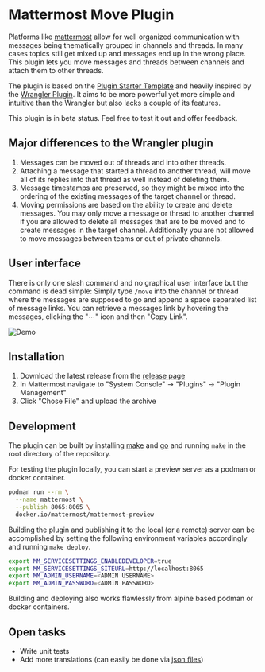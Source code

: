 # Mattermost Move Plugin
Platforms like [mattermost][mattermost] allow for well organized communication
with messages being thematically grouped in channels and threads. In many cases
topics still get mixed up and messages end up in the wrong place. This plugin
lets you move messages and threads between channels and attach them to other
threads.

The plugin is based on the [Plugin Starter Template][template] and heavily
inspired by the [Wrangler Plugin][wrangler]. It aims to be more powerful yet
more simple and intuitive than the Wrangler but also lacks a couple of its
features.

This plugin is in beta status. Feel free to test it out and offer feedback.

[mattermost]: https://mattermost.com/
[template]: https://github.com/mattermost/mattermost-plugin-starter-template
[wrangler]: https://github.com/gabrieljackson/mattermost-plugin-wrangler

## Major differences to the Wrangler plugin
1. Messages can be moved out of threads and into other threads.
2. Attaching a message that started a thread to another thread, will move all
   of its replies into that thread as well instead of deleting them.
3. Message timestamps are preserved, so they might be mixed into the ordering
   of the existing messages of the target channel or thread.
4. Moving permissions are based on the ability to create and delete messages.
   You may only move a message or thread to another channel if you are allowed
   to delete all messages that are to be moved and to create messages in the
   target channel. Additionally you are not allowed to move messages between
   teams or out of private channels.

## User interface
There is only one slash command and no graphical user interface but the command
is dead simple: Simply type `/move` into the channel or thread where the
messages are supposed to go and append a space separated list of message
links. You can retrieve a messages link by hovering the messages, clicking the
"⋯" icon and then "Copy Link".

![Demo](https://salatfreak.github.io/images/mattermost-plugin-move.gif)

## Installation
1. Download the latest release from the [release page][releases]
2. In Mattermost navigate to "System Console" -> "Plugins" ->
   "Plugin Management"
3. Click "Chose File" and upload the archive

[releases]: https://github.com/salatfreak/mattermost-plugin-move/releases

## Development
The plugin can be built by installing [make][make] and [go][go] and running
`make` in the root directory of the repository. 

For testing the plugin locally, you can start a preview server as a podman or
docker container.

```sh
podman run --rm \
  --name mattermost \
  --publish 8065:8065 \
  docker.io/mattermost/mattermost-preview
```

Building the plugin and publishing it to the local (or a remote) server can be
accomplished by setting the following environment variables accordingly and
running `make deploy`.

```sh
export MM_SERVICESETTINGS_ENABLEDEVELOPER=true
export MM_SERVICESETTINGS_SITEURL=http://localhost:8065
export MM_ADMIN_USERNAME=<ADMIN USERNAME>
export MM_ADMIN_PASSWORD=<ADMIN PASSWORD>
```

Building and deploying also works flawlessly from alpine based podman or docker
containers.

[make]: https://www.gnu.org/software/make/
[go]: https://go.dev/

## Open tasks
- Write unit tests
- Add more translations (can easily be done via [json files][i18n])

[i18n]: https://github.com/salatfreak/mattermost-plugin-move/tree/master/assets/i18n
